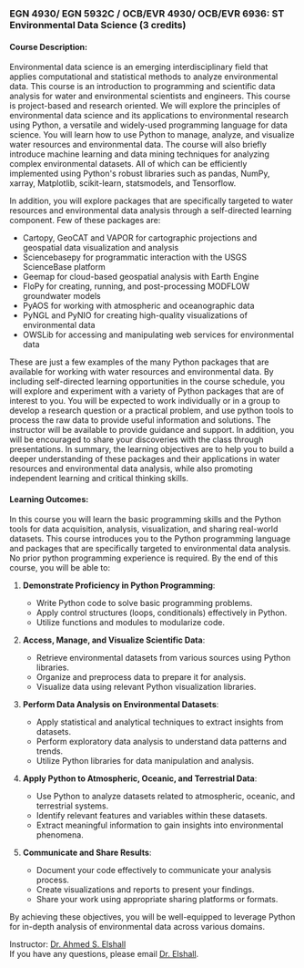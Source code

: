 ### EGN 4930/ EGN 5932C / OCB/EVR 4930/ OCB/EVR 6936: ST Environmental Data Science (3 credits) 

#### Course Description: 
Environmental data science is an emerging interdisciplinary field that applies computational and statistical methods to analyze environmental data. This course is an introduction to programming and scientific data analysis for water and environmental scientists and engineers. This course is project-based and research oriented.  We will explore the principles of environmental data science and its applications to environmental research using Python, a versatile and widely-used programming language for data science. You will learn how to use Python to manage, analyze, and visualize water resources and environmental data. The course will also briefly introduce machine learning and data mining techniques for analyzing complex environmental datasets. All of which can be efficiently implemented using Python's robust libraries such as pandas, NumPy, xarray, Matplotlib, scikit-learn, statsmodels, and Tensorflow. <br>

In addition, you will explore packages that are specifically targeted to water resources and environmental data analysis through a self-directed learning component. Few of these packages are:
- Cartopy, GeoCAT and VAPOR for cartographic projections and geospatial data visualization and analysis 
- Sciencebasepy for programmatic interaction with the USGS ScienceBase platform
- Geemap for cloud-based geospatial analysis with Earth Engine 
- FloPy for creating, running, and post-processing MODFLOW groundwater models
- PyAOS for working with atmospheric and oceanographic data
- PyNGL and PyNIO for creating high-quality visualizations of environmental data
- OWSLib for accessing and manipulating web services for environmental data <br>

These are just a few examples of the many Python packages that are available for working with water resources and environmental data. By including self-directed learning opportunities in the course schedule, you will explore and experiment with a variety of Python packages that are of interest to you. You will be expected to work individually or in a group to develop a research question or a practical problem, and use python tools to process the raw data to provide useful information and solutions. The instructor will be available to provide guidance and support. In addition, you will be encouraged to share your discoveries with the class through presentations. In summary, the learning objectives are to help you to build a deeper understanding of these packages and their applications in water resources and environmental data analysis, while also promoting independent learning and critical thinking skills.

#### Learning Outcomes: 
In this course you will learn the basic programming skills and the Python tools for data acquisition, analysis, visualization, and sharing real-world datasets. This course introduces you to the Python programming language and packages that are specifically targeted to environmental data analysis. No prior python programming experience is required. By the end of this course, you will be able to:
1. **Demonstrate Proficiency in Python Programming**:
    - Write Python code to solve basic programming problems.
    - Apply control structures (loops, conditionals) effectively in Python.
    - Utilize functions and modules to modularize code.

2. **Access, Manage, and Visualize Scientific Data**:
    - Retrieve environmental datasets from various sources using Python libraries.
    - Organize and preprocess data to prepare it for analysis.
    - Visualize data using relevant Python visualization libraries.

3. **Perform Data Analysis on Environmental Datasets**:
    - Apply statistical and analytical techniques to extract insights from datasets.
    - Perform exploratory data analysis to understand data patterns and trends.
    - Utilize Python libraries for data manipulation and analysis.

4. **Apply Python to Atmospheric, Oceanic, and Terrestrial Data**:
    - Use Python to analyze datasets related to atmospheric, oceanic, and terrestrial systems.
    - Identify relevant features and variables within these datasets.
    - Extract meaningful information to gain insights into environmental phenomena.

5. **Communicate and Share Results**:
    - Document your code effectively to communicate your analysis process.
    - Create visualizations and reports to present your findings.
    - Share your work using appropriate sharing platforms or formats.

By achieving these objectives, you will be well-equipped to leverage Python for in-depth analysis of environmental data across various domains.


Instructor: [Dr. Ahmed S. Elshall](https://orcid.org/0000-0001-8200-5064) <br>
If you have any questions, please email [Dr. Elshall](mailto:aelshall@fgcu.edu).
